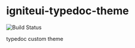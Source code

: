 # igniteui-typedoc-theme
![Build Status](https://travis-ci.org/IgniteUI/igniteui-typedoc-theme.svg?branch=master)

typedoc custom theme

